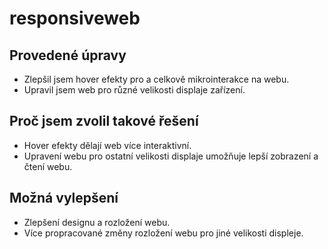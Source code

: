 # responsiveweb

## Provedené úpravy
-   Zlepšil jsem hover efekty pro a celkově mikrointerakce na webu.
-   Upravil jsem web pro různé velikosti displaje zařízení.

## Proč jsem zvolil takové řešení
-   Hover efekty dělají web více interaktivní.
-   Upravení webu pro ostatní velikosti displaje umožňuje lepší zobrazení a čtení webu.

## Možná vylepšení
-   Zlepšení designu a rozložení webu.
-   Více propracované změny rozložení webu pro jiné velikosti displeje.

